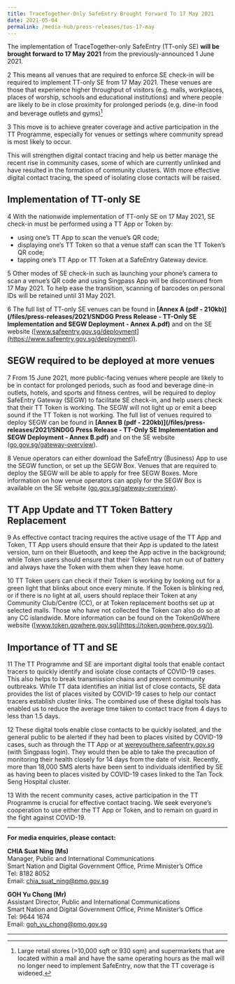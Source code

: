 ```yaml
---
title: TraceTogether-Only SafeEntry Brought Forward To 17 May 2021
date: 2021-05-04
permalink: /media-hub/press-releases/tos-17-may
---
```


The implementation of TraceTogether-only SafeEntry (TT-only SE)  **will be brought forward to 17 May 2021** from the previously-announced 1 June 2021.

2 This means all venues that are required to enforce SE check-in will be required to implement TT-only SE from 17 May 2021. These venues are those that experience higher throughput of visitors (e.g. malls, workplaces, places of worship, schools and educational institutions) and where people are likely to be in close proximity for prolonged periods (e.g. dine-in food and beverage outlets and gyms)[^1]

3 This move is to achieve greater coverage and active participation in the TT Programme,  especially for venues or settings where community spread is most likely to occur.

This will strengthen digital contact tracing and help us better manage the recent rise in community cases, some of which are currently unlinked and have resulted in the formation of community clusters. With more effective digital contact tracing, the speed of isolating close contacts will be raised.

## Implementation of TT-only SE

4 With the nationwide implementation of TT-only SE on 17 May 2021, SE check-in must be performed using a TT App or Token by:

* using one’s TT App to scan the venue’s QR code;
* displaying one’s TT Token so that a venue staff can scan the TT Token’s QR code;
* tapping one’s TT App or TT Token at a SafeEntry Gateway device.

5 Other modes of SE check-in such as launching your phone’s camera to scan a venue’s QR code and using Singpass App will be discontinued from 17 May 2021. To help ease the transition, scanning of barcodes on personal IDs will be retained until 31 May 2021.

6 The full list of TT-only SE venues can be found in  **[Annex A (pdf - 210kb)](/files/press-releases/2021/SNDGG Press Release - TT-Only SE Implementation and SEGW Deployment - Annex A.pdf)**  and on the SE website ([www.safeentry.gov.sg/deployment](https://www.safeentry.gov.sg/deployment)).

## SEGW required to be deployed at more venues

7 From 15 June 2021, more public-facing venues where people are likely to be in contact for prolonged periods, such as food and beverage dine-in outlets, hotels, and sports and fitness centres, will be required to deploy SafeEntry Gateway (SEGW) to facilitate SE check-in, and help users check that their TT Token is working. The SEGW will not light up or emit a beep sound if the TT Token is not working. The full list of venues required to deploy SEGW can be found in  **[Annex B (pdf - 220kb)](/files/press-releases/2021/SNDGG Press Release - TT-Only SE Implementation and SEGW Deployment - Annex B.pdf)**  and on the SE website ([go.gov.sg/gateway-overview](https://go.gov.sg/gateway-overview)).

8 Venue operators can either download the SafeEntry (Business) App to use the SEGW function, or set up the SEGW Box. Venues that are required to deploy the SEGW will be able to apply for free SEGW Boxes. More information on how venue operators can apply for the SEGW Box is available on the SE website ([go.gov.sg/gateway-overview](https://go.gov.sg/gateway-overview)).

## TT App Update and TT Token Battery Replacement

9 As effective contact tracing requires the active usage of the TT App and Token, TT App users should ensure that their App is updated to the latest version, turn on their Bluetooth, and keep the App active in the background; while Token users should ensure that their Token has not run out of battery and always have the Token with them when they leave home.

10 TT Token users can check if their Token is working by looking out for a green light that blinks about once every minute. If the Token is blinking red, or if there is no light at all, users should replace their Token at any Community Club/Centre (CC), or at Token replacement booths set up at selected malls. Those who have not collected the Token can also do so at any CC islandwide. More information can be found on the TokenGoWhere website ([www.token.gowhere.gov.sg](https://token.gowhere.gov.sg/)).

## Importance of TT and SE

11 The TT Programme and SE are important digital tools that enable contact tracers to quickly identify and isolate close contacts of COVID-19 cases. This also helps to break transmission chains and prevent community outbreaks. While TT data identifies an initial list of close contacts, SE data provides the list of places visited by COVID-19 cases to help our contact tracers establish cluster links. The combined use of these digital tools has enabled us to reduce the average time taken to contact trace from 4 days to less than 1.5 days.

12 These digital tools enable close contacts to be quickly isolated, and the general public to be alerted if they had been to places visited by COVID-19 cases, such as through the TT App or at [wereyouthere.safeentry.gov.sg](https://wereyouthere.safeentry.gov.sg/) (with Singpass login). They would then be able to take the precaution of monitoring their health closely for 14 days from the date of visit. Recently, more than 18,000 SMS alerts have been sent to individuals identified by SE as having been to places visited by COVID-19 cases linked to the Tan Tock Seng Hospital cluster.

13 With the recent community cases, active participation in the TT Programme is crucial for effective contact tracing. We seek everyone’s cooperation to use either the TT App or Token, and to remain on guard in the fight against COVID-19.

---

**For media enquiries, please contact:**

**CHIA Suat Ning (Ms)**<br>
Manager, Public and International Communications<br>
Smart Nation and Digital Government Office, Prime Minister’s Office<br>
Tel: 8182 8052<br>
Email:  [chia_suat_ning@pmo.gov.sg](mailto:chia_suat_ning@pmo.gov.sg)

**GOH Yu Chong (Mr)**<br>
Assistant Director, Public and International Communications<br>
Smart Nation and Digital Government Office, Prime Minister’s Office<br>
Tel: 9644 1674<br>
Email: [goh_yu_chong@pmo.gov.sg](mailto:goh_yu_chong@pmo.gov.sg)

  

----------

[^1]:  Large retail stores (>10,000 sqft or 930 sqm) and supermarkets that are located within a mall and have the same operating hours as the mall will no longer need to implement SafeEntry, now that the TT coverage is widened.